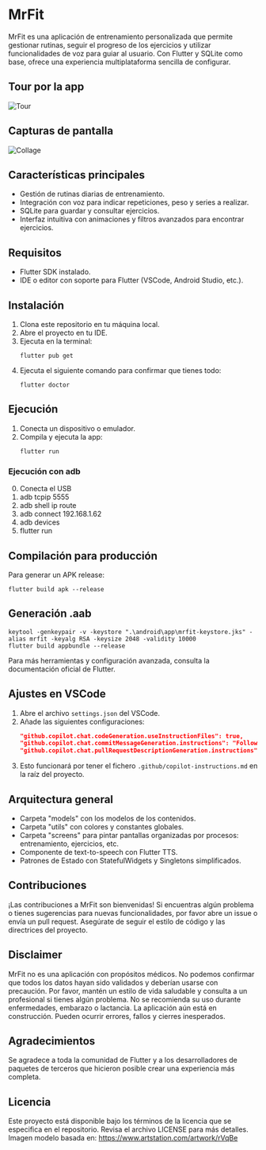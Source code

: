 # MrFit

MrFit es una aplicación de entrenamiento personalizada que permite gestionar rutinas, seguir el progreso de los ejercicios y utilizar funcionalidades de voz para guiar al usuario. Con Flutter y SQLite como base, ofrece una experiencia multiplataforma sencilla de configurar.

## Tour por la app
![Tour](./img_app/gif/tour.gif)

## Capturas de pantalla

![Collage](./img_app/collage.png)

## Características principales
- Gestión de rutinas diarias de entrenamiento.
- Integración con voz para indicar repeticiones, peso y series a realizar.
- SQLite para guardar y consultar ejercicios.
- Interfaz intuitiva con animaciones y filtros avanzados para encontrar ejercicios.

## Requisitos
- Flutter SDK instalado.
- IDE o editor con soporte para Flutter (VSCode, Android Studio, etc.).

## Instalación
1. Clona este repositorio en tu máquina local.
2. Abre el proyecto en tu IDE.
3. Ejecuta en la terminal:
   ```
   flutter pub get
   ```
4. Ejecuta el siguiente comando para confirmar que tienes todo:
   ```
   flutter doctor
   ```

## Ejecución
1. Conecta un dispositivo o emulador.
2. Compila y ejecuta la app:
   ```
   flutter run
   ```
### Ejecución con adb
0. Conecta el USB
1. adb tcpip 5555
2. adb shell ip route
3. adb connect 192.168.1.62
4. adb devices
5. flutter run

## Compilación para producción
Para generar un APK release:
```
flutter build apk --release
```

## Generación .aab
```
keytool -genkeypair -v -keystore ".\android\app\mrfit-keystore.jks" -alias mrfit -keyalg RSA -keysize 2048 -validity 10000
flutter build appbundle --release
```

Para más herramientas y configuración avanzada, consulta la documentación oficial de Flutter.

## Ajustes en VSCode
1. Abre el archivo `settings.json` del VSCode.
2. Añade las siguientes configuraciones:
   ```json
   "github.copilot.chat.codeGeneration.useInstructionFiles": true,
   "github.copilot.chat.commitMessageGeneration.instructions": "Follow the Conventional Commits format. Be clear and use the following prefixes:\n\nfeat: New feature → feat: add login button\nfix: Bug fix → fix: resolve crash on submit\ndocs: Documentation only changes → docs: update README\nstyle: Changes that do not affect the code meaning (formatting, etc.) → style: format code\nrefactor: Code changes that neither fix a bug nor add a feature → refactor: simplify logic\nperf: Performance improvements → perf: optimize image loading\ntest: Adding or updating tests → test: add unit tests for auth\nchore: Minor tasks or maintenance (build, dependencies, etc.) → chore: update dependencies\nbuild: Changes that affect the build system (webpack, ddev, etc.) → build: update Dockerfile\nci: Continuous Integration changes → ci: fix GitHub Actions script",
   "github.copilot.chat.pullRequestDescriptionGeneration.instructions": "Summarize the main changes in one paragraph, then use bullet points to explain each individual change. Finally, add a summary if any additional commands need to be executed after installing the Pull Request.",
   ```
3. Esto funcionará por tener el fichero `.github/copilot-instructions.md` en la raíz del proyecto.

## Arquitectura general
- Carpeta "models" con los modelos de los contenidos.
- Carpeta "utils" con colores y constantes globales.
- Carpeta "screens" para pintar pantallas organizadas por procesos: entrenamiento, ejercicios, etc.
- Componente de text-to-speech con Flutter TTS.
- Patrones de Estado con StatefulWidgets y Singletons simplificados.

## Contribuciones
¡Las contribuciones a MrFit son bienvenidas! Si encuentras algún problema o tienes sugerencias para nuevas funcionalidades, por favor abre un issue o envía un pull request. Asegúrate de seguir el estilo de código y las directrices del proyecto.

## Disclaimer
MrFit no es una aplicación con propósitos médicos. No podemos confirmar que todos los datos hayan sido validados y deberían usarse con precaución.
Por favor, mantén un estilo de vida saludable y consulta a un profesional si tienes algún problema. No se recomienda su uso durante enfermedades, embarazo o lactancia.
La aplicación aún está en construcción. Pueden ocurrir errores, fallos y cierres inesperados.

## Agradecimientos
Se agradece a toda la comunidad de Flutter y a los desarrolladores de paquetes de terceros que hicieron posible crear una experiencia más completa.

## Licencia
Este proyecto está disponible bajo los términos de la licencia que se especifica en el repositorio. Revisa el archivo LICENSE para más detalles.
Imagen modelo basada en: https://www.artstation.com/artwork/rVqBe